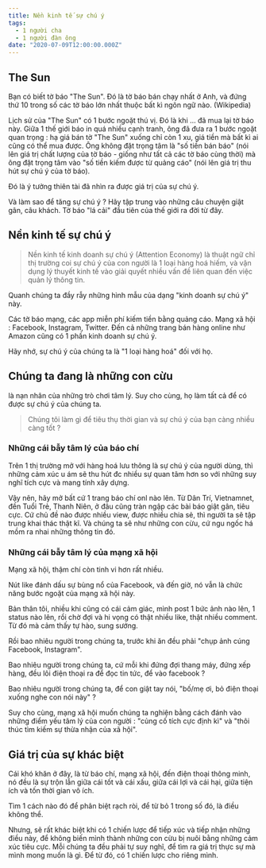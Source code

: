 ```yaml
---
title: Nền kinh tế sự chú ý
tags:
  - 1 người cha
  - 1 người đàn ông
date: "2020-07-09T12:00:00.000Z"
---
```


## The Sun

Bạn có biết tờ báo "The Sun". 
Đó là tờ báo bán chạy nhất ở Anh, và đứng thứ 10 trong số các tờ báo lớn nhất thuộc bất kì ngôn ngữ nào. (Wikipedia)

Lịch sử của "The Sun" có 1 bước ngoặt thú vị. Đó là khi ... đã mua lại tờ báo này. 
Giữa 1 thế giới báo in quá nhiều cạnh tranh, ông đã đưa ra 1 bước ngoặt quan trọng : hạ giá bán tờ "The Sun" xuống chỉ còn 1 xu, giá tiền mà bất kì ai cũng có thể mua được. Ông không đặt trọng tâm là "số tiền bán báo" (nói lên giá trị chất lượng của tờ báo - giống như tất cả các tờ báo cùng thời) mà ông đặt trọng tâm vào "số tiền kiếm được từ quảng cáo" (nói lên giá trị thu hút sự chú ý của tờ báo). 

Đó là ý tưởng thiên tài đã nhìn ra được giá trị của sự chú ý. 

Và làm sao để tăng sự chú ý ? Hãy tập trung vào những câu chuyện giật gân, câu khách. Tờ báo "lá cải" đầu tiên của thế giới ra đời từ đây. 

## Nền kinh tế sự chú ý

> Nền kinh tế kinh doanh sự chú ý (Attention Economy) là thuật ngữ chỉ thị trường coi sự chú ý của con người là 1 loại hàng hoá hiếm, và vận dụng lý thuyết kinh tế vào giải quyết nhiều vấn đề liên quan đến việc quản lý thông tin. 

Quanh chúng ta đầy rẫy những hình mẫu của dạng "kinh doanh sự chú ý" này.

Các tờ báo mạng, các app miễn phí kiếm tiền bằng quảng cáo. Mạng xã hội : Facebook, Instagram, Twitter. Đến cả những trang bán hàng online như Amazon cũng có 1 phần kinh doanh sự chú ý. 

Hãy nhớ, sự chú ý của chúng ta là "1 loại hàng hoá" đối với họ. 

## Chúng ta đang là những con cừu
là nạn nhân của những trò chơi tâm lý. 
Suy cho cùng, họ làm tất cả để có được sự chú ý của chúng ta. 

> Chúng tôi làm gì để tiêu thụ thời gian và sự chú ý của bạn càng nhiều càng tốt ? 

### Những cái bẫy tâm lý của báo chí
Trên 1 thị trường mở với hàng hoá lưu thông là sự chú ý của người dùng, thì những cảm xúc u ám sẽ thu hút đc nhiều sự quan tâm hơn so với những suy nghĩ tích cực và mang tính xây dựng. 

Vậy nên, hãy mở bất cứ 1 trang báo chí onl nào lên. Từ Dân Trí, Vietnamnet, đến Tuổi Trẻ, Thanh Niên, ở đâu cũng tràn ngập các bài báo giật gân, tiêu cực. Cứ chủ đề nào được nhiều view, được nhiều chia sẻ, thì người ta sẽ tập trung khai thác thật kĩ. Và chúng ta sẽ như những con cừu, cứ ngu ngốc há mồm ra nhai những thông tin đó. 

### Những cái bẫy tâm lý của mạng xã hội
Mạng xã hội, thậm chí còn tinh vi hơn rất nhiều. 

Nút like đánh dấu sự bùng nổ của Facebook, và đến giờ, nó vẫn là chức năng bước ngoặt của mạng xã hội này. 

Bản thân tôi, nhiều khi cũng có cái cảm giác, mình post 1 bức ảnh nào lên, 1 status nào lên, rồi chờ đợi và hi vọng có thật nhiều like, thật nhiều comment. Từ đó mà cảm thấy tự hào, sung sướng. 

Rồi bao nhiêu người trong chúng ta, trước khi ăn đều phải "chụp ảnh cúng Facebook, Instagram".

Bao nhiêu người trong chúng ta, cứ mỗi khi đứng đợi thang máy, đứng xếp hàng, đều lôi điện thoại ra để đọc tin tức, để vào facebook ? 

Bao nhiêu người trong chúng ta, để con giật tay nói, "bố/mẹ ơi, bỏ điện thoại xuống nghe con nói này" ?

Suy cho cùng, mạng xã hội muốn chúng ta nghiện bằng cách đánh vào những điểm yếu tâm lý của con người : "củng cố tích cực định kì" và "thôi thúc tìm kiếm sự thừa nhận của xã hội". 

## Giá trị của sự khác biệt
Cái khó khăn ở đây, là từ báo chí, mạng xã hội, đến điện thoại thông minh, nó đều là sự trộn lẫn giữa cái tốt và cái xấu, giữa cái lợi và cái hại, giữa tiện ích và tốn thời gian vô ích. 

Tìm 1 cách nào đó để phân biệt rạch ròi, để từ bỏ 1 trong số đó, là điều không thể. 

Nhưng, sẽ rất khác biệt khi có 1 chiến lược để tiếp xúc và tiếp nhận những điều này, để không biến mình thành những con cừu bị nuôi bằng những cảm xúc tiêu cực.
Mỗi chúng ta đều phải tự suy nghĩ, để tìm ra giá trị thực sự mà mình mong muốn là gì. Để từ đó, có 1 chiến lược cho riêng mình. 
